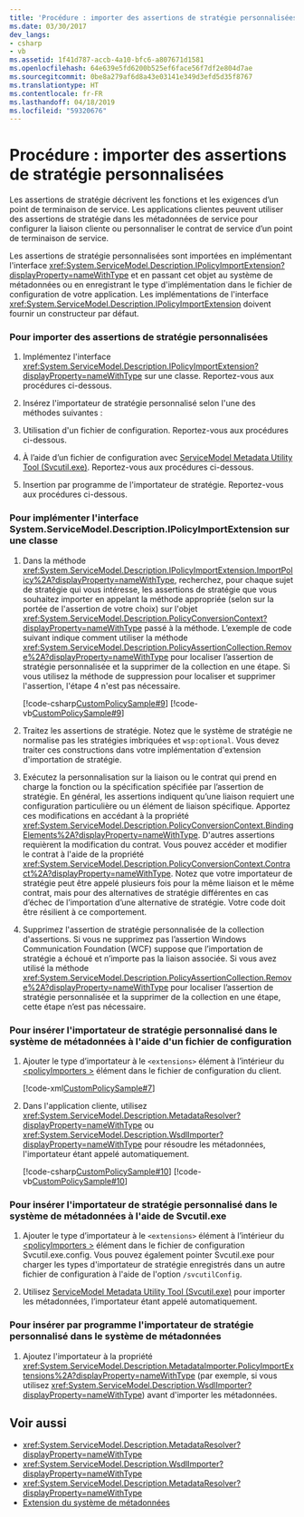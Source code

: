 ```yaml
---
title: 'Procédure : importer des assertions de stratégie personnalisées'
ms.date: 03/30/2017
dev_langs:
- csharp
- vb
ms.assetid: 1f41d787-accb-4a10-bfc6-a807671d1581
ms.openlocfilehash: 64e639e5fd6200b525ef6face56f7df2e804d7ae
ms.sourcegitcommit: 0be8a279af6d8a43e03141e349d3efd5d35f8767
ms.translationtype: HT
ms.contentlocale: fr-FR
ms.lasthandoff: 04/18/2019
ms.locfileid: "59320676"
---
```

# <a name="how-to-import-custom-policy-assertions"></a>Procédure : importer des assertions de stratégie personnalisées
Les assertions de stratégie décrivent les fonctions et les exigences d’un point de terminaison de service.  Les applications clientes peuvent utiliser des assertions de stratégie dans les métadonnées de service pour configurer la liaison cliente ou personnaliser le contrat de service d’un point de terminaison de service.  
  
 Les assertions de stratégie personnalisées sont importées en implémentant l'interface <xref:System.ServiceModel.Description.IPolicyImportExtension?displayProperty=nameWithType> et en passant cet objet au système de métadonnées ou en enregistrant le type d'implémentation dans le fichier de configuration de votre application.  Les implémentations de l'interface <xref:System.ServiceModel.Description.IPolicyImportExtension> doivent fournir un constructeur par défaut.  
  
### <a name="to-import-custom-policy-assertions"></a>Pour importer des assertions de stratégie personnalisées  
  
1. Implémentez l'interface <xref:System.ServiceModel.Description.IPolicyImportExtension?displayProperty=nameWithType> sur une classe. Reportez-vous aux procédures ci-dessous.  
  
2. Insérez l'importateur de stratégie personnalisé selon l'une des méthodes suivantes :  
  
3. Utilisation d'un fichier de configuration. Reportez-vous aux procédures ci-dessous.  
  
4. À l’aide d’un fichier de configuration avec [ServiceModel Metadata Utility Tool (Svcutil.exe)](../../../../docs/framework/wcf/servicemodel-metadata-utility-tool-svcutil-exe.md). Reportez-vous aux procédures ci-dessous.  
  
5. Insertion par programme de l'importateur de stratégie. Reportez-vous aux procédures ci-dessous.  
  
### <a name="to-implement-the-systemservicemodeldescriptionipolicyimportextension-interface-on-any-class"></a>Pour implémenter l'interface System.ServiceModel.Description.IPolicyImportExtension sur une classe  
  
1. Dans la méthode <xref:System.ServiceModel.Description.IPolicyImportExtension.ImportPolicy%2A?displayProperty=nameWithType>, recherchez, pour chaque sujet de stratégie qui vous intéresse, les assertions de stratégie que vous souhaitez importer en appelant la méthode appropriée (selon sur la portée de l'assertion de votre choix) sur l'objet <xref:System.ServiceModel.Description.PolicyConversionContext?displayProperty=nameWithType> passé à la méthode. L’exemple de code suivant indique comment utiliser la méthode <xref:System.ServiceModel.Description.PolicyAssertionCollection.Remove%2A?displayProperty=nameWithType> pour localiser l’assertion de stratégie personnalisée et la supprimer de la collection en une étape. Si vous utilisez la méthode de suppression pour localiser et supprimer l'assertion, l'étape 4 n'est pas nécessaire.  
  
     [!code-csharp[CustomPolicySample#9](../../../../samples/snippets/csharp/VS_Snippets_CFX/custompolicysample/cs/policyimporter.cs#9)]
     [!code-vb[CustomPolicySample#9](../../../../samples/snippets/visualbasic/VS_Snippets_CFX/custompolicysample/vb/policyimporter.vb#9)]  
  
2. Traitez les assertions de stratégie. Notez que le système de stratégie ne normalise pas les stratégies imbriquées et `wsp:optional`. Vous devez traiter ces constructions dans votre implémentation d'extension d'importation de stratégie.  
  
3. Exécutez la personnalisation sur la liaison ou le contrat qui prend en charge la fonction ou la spécification spécifiée par l’assertion de stratégie. En général, les assertions indiquent qu’une liaison requiert une configuration particulière ou un élément de liaison spécifique. Apportez ces modifications en accédant à la propriété <xref:System.ServiceModel.Description.PolicyConversionContext.BindingElements%2A?displayProperty=nameWithType>. D'autres assertions requièrent la modification du contrat.  Vous pouvez accéder et modifier le contrat à l'aide de la propriété <xref:System.ServiceModel.Description.PolicyConversionContext.Contract%2A?displayProperty=nameWithType>.  Notez que votre importateur de stratégie peut être appelé plusieurs fois pour la même liaison et le même contrat, mais pour des alternatives de stratégie différentes en cas d’échec de l’importation d’une alternative de stratégie. Votre code doit être résilient à ce comportement.  
  
4. Supprimez l'assertion de stratégie personnalisée de la collection d'assertions. Si vous ne supprimez pas l’assertion Windows Communication Foundation (WCF) suppose que l’importation de stratégie a échoué et n’importe pas la liaison associée. Si vous avez utilisé la méthode <xref:System.ServiceModel.Description.PolicyAssertionCollection.Remove%2A?displayProperty=nameWithType> pour localiser l’assertion de stratégie personnalisée et la supprimer de la collection en une étape, cette étape n’est pas nécessaire.  
  
### <a name="to-insert-the-custom-policy-importer-into-the-metadata-system-using-a-configuration-file"></a>Pour insérer l'importateur de stratégie personnalisé dans le système de métadonnées à l'aide d'un fichier de configuration  
  
1. Ajouter le type d’importateur à le `<extensions>` élément à l’intérieur du [ \<policyImporters >](../../../../docs/framework/configure-apps/file-schema/wcf/policyimporters.md) élément dans le fichier de configuration du client.  
  
     [!code-xml[CustomPolicySample#7](../../../../samples/snippets/csharp/VS_Snippets_CFX/custompolicysample/cs/client.exe.config#7)]   
  
2. Dans l'application cliente, utilisez <xref:System.ServiceModel.Description.MetadataResolver?displayProperty=nameWithType> ou <xref:System.ServiceModel.Description.WsdlImporter?displayProperty=nameWithType> pour résoudre les métadonnées, l'importateur étant appelé automatiquement.  
  
     [!code-csharp[CustomPolicySample#10](../../../../samples/snippets/csharp/VS_Snippets_CFX/custompolicysample/cs/client.cs#10)]
     [!code-vb[CustomPolicySample#10](../../../../samples/snippets/visualbasic/VS_Snippets_CFX/custompolicysample/vb/client.vb#10)]  
  
### <a name="to-insert-the-custom-policy-importer-into-the-metadata-system-using-svcutilexe"></a>Pour insérer l'importateur de stratégie personnalisé dans le système de métadonnées à l'aide de Svcutil.exe  
  
1. Ajouter le type d’importateur à le `<extensions>` élément à l’intérieur du [ \<policyImporters >](../../../../docs/framework/configure-apps/file-schema/wcf/policyimporters.md) élément dans le fichier de configuration Svcutil.exe.config. Vous pouvez également pointer Svcutil.exe pour charger les types d'importateur de stratégie enregistrés dans un autre fichier de configuration à l'aide de l'option `/svcutilConfig`.  
  
2. Utilisez [ServiceModel Metadata Utility Tool (Svcutil.exe)](../../../../docs/framework/wcf/servicemodel-metadata-utility-tool-svcutil-exe.md) pour importer les métadonnées, l’importateur étant appelé automatiquement.  
  
### <a name="to-insert-the-custom-policy-importer-into-the-metadata-system-programmatically"></a>Pour insérer par programme l'importateur de stratégie personnalisé dans le système de métadonnées  
  
1. Ajoutez l'importateur à la propriété <xref:System.ServiceModel.Description.MetadataImporter.PolicyImportExtensions%2A?displayProperty=nameWithType> (par exemple, si vous utilisez <xref:System.ServiceModel.Description.WsdlImporter?displayProperty=nameWithType>) avant d'importer les métadonnées.  
  
## <a name="see-also"></a>Voir aussi

- <xref:System.ServiceModel.Description.MetadataResolver?displayProperty=nameWithType>
- <xref:System.ServiceModel.Description.WsdlImporter?displayProperty=nameWithType>
- <xref:System.ServiceModel.Description.MetadataResolver?displayProperty=nameWithType>
- [Extension du système de métadonnées](../../../../docs/framework/wcf/extending/extending-the-metadata-system.md)
